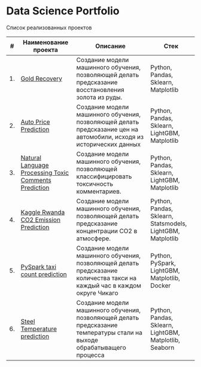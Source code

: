# Data Science Portfolio

Список реализованных проектов

| #    | Наименование проекта                | Описание                                                     | Стек                                                         |
| ---- | ------------------------------------------------------------ | ------------------------------------------------------------ | ------------------------------------------------------------ |
| 1.   | [Gold Recovery](https://github.com/Aritanos/Data-Science-Projects-Repository/tree/main/Gold%20Recovery) | Cоздание модели машинного обучения, позволяющей делать предсказание восстановления золота из руды. | Python, Pandas, Sklearn, Matplotlib       |
| 2.   | [Auto Price Prediction](https://github.com/Aritanos/Data-Science-Projects-Repository/tree/main/Auto%20Price) | Cоздание модели машинного обучения, позволяющей делать предсказание цен на автомобили, исходя из исторических данных | Python, Pandas, Sklearn, LightGBM, Matplotlib |
| 3.   | [Natural Language Processing Toxic Comments Prediction](https://github.com/Aritanos/Data-Science-Projects-Repository/tree/main/Toxic%20Comments) | Создание модели машинного обучения, позволяющей классифицировать токсичность комментариев.             | Python, Pandas, Sklearn, LightGBM, Matplotlib |
| 4.   | [Kaggle Rwanda CO2 Emission Prediction](https://github.com/Aritanos/Data-Science-Projects-Repository/tree/main/Kaggle%20Rwanda%20CO2%20emission) | Создание модели машинного обучения, позволяющей делать предсказание концентрации CO2 в атмосфере.             | Python, Pandas, Sklearn, Statsmodels, LightGBM, Matplotlib |
| 5.   | [PySpark taxi count prediction](https://github.com/Aritanos/Data-Science-Portfolio/tree/main/PySpark%20Taxi%20count) | Создание модели машинного обучения, позволяющей делать предсказание количества такси на каждый час в каждом округе Чикаго| Python, PySpark, LightGBM, Matplotlib, Docker |
| 6.   | [Steel Temperature prediction](https://github.com/Aritanos/Data-Science-Portfolio/tree/main/PySpark%20Taxi%20count) | Создание модели машинного обучения, позволяющей делать предсказание температуры стали на выходе обрабатыващего процесса| Python, Pandas, Sklearn, LightGBM, Matplotlib, Seaborn|